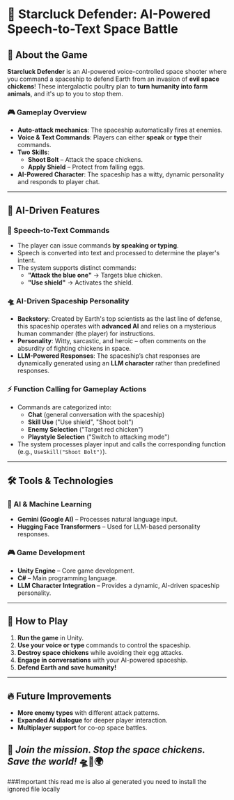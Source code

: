# 🚀 Starcluck Defender: AI-Powered Speech-to-Text Space Battle

## 🐔 About the Game
**Starcluck Defender** is an AI-powered voice-controlled space shooter where you command a spaceship to defend Earth from an invasion of **evil space chickens**! These intergalactic poultry plan to **turn humanity into farm animals**, and it's up to you to stop them.

### 🎮 Gameplay Overview
- **Auto-attack mechanics**: The spaceship automatically fires at enemies.
- **Voice & Text Commands**: Players can either **speak** or **type** their commands.
- **Two Skills**:
  - **Shoot Bolt** – Attack the space chickens.
  - **Apply Shield** – Protect from falling eggs.
- **AI-Powered Character**: The spaceship has a witty, dynamic personality and responds to player chat.

---

## 🧠 AI-Driven Features
### 🎤 Speech-to-Text Commands
- The player can issue commands **by speaking or typing**.
- Speech is converted into text and processed to determine the player's intent.
- The system supports distinct commands:
  - **"Attack the blue one"** → Targets blue chicken.
  - **"Use shield"** → Activates the shield.

### 🛸 AI-Driven Spaceship Personality
- **Backstory**: Created by Earth's top scientists as the last line of defense, this spaceship operates with **advanced AI** and relies on a mysterious human commander (the player) for instructions.
- **Personality**: Witty, sarcastic, and heroic – often comments on the absurdity of fighting chickens in space.
- **LLM-Powered Responses**: The spaceship’s chat responses are dynamically generated using an **LLM character** rather than predefined responses.

### ⚡ Function Calling for Gameplay Actions
- Commands are categorized into:
  - **Chat** (general conversation with the spaceship)
  - **Skill Use** ("Use shield", "Shoot bolt")
  - **Enemy Selection** ("Target red chicken")
  - **Playstyle Selection** ("Switch to attacking mode")
- The system processes player input and calls the corresponding function (e.g., `UseSkill("Shoot Bolt")`).

---

## 🛠️ Tools & Technologies
### 🤖 AI & Machine Learning
- **Gemini (Google AI)** – Processes natural language input.
- **Hugging Face Transformers** – Used for LLM-based personality responses.

### 🎮 Game Development
- **Unity Engine** – Core game development.
- **C#** – Main programming language.
- **LLM Character Integration** – Provides a dynamic, AI-driven spaceship personality.

---

## 🚀 How to Play
1. **Run the game** in Unity.
2. **Use your voice or type** commands to control the spaceship.
3. **Destroy space chickens** while avoiding their egg attacks.
4. **Engage in conversations** with your AI-powered spaceship.
5. **Defend Earth and save humanity!**

---

## 🔥 Future Improvements
- **More enemy types** with different attack patterns.
- **Expanded AI dialogue** for deeper player interaction.
- **Multiplayer support** for co-op space battles.

🎯 *Join the mission. Stop the space chickens. Save the world!* 🛸🐔🌍
--------------------------------
###Important
this read me is also ai generated
you need to install the ignored file locally
